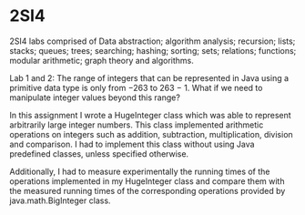 # 2SI4
2SI4 labs comprised of Data abstraction; algorithm analysis; recursion; lists; stacks; queues; trees; searching; hashing; sorting; sets; relations; functions; modular arithmetic; graph theory and algorithms.


Lab 1 and 2:
The range of integers that can be represented in Java using a primitive data type is only from −263 to 263 − 1. What if we need to manipulate integer values beyond this range?

In this assignment I wrote a HugeInteger class which was able to represent arbitrarily large integer numbers. This class implemented arithmetic operations on integers such as addition, subtraction, multiplication, division and comparison. I had to implement this class without using Java predefined classes, unless specified otherwise.

Additionally, I had to measure experimentally the running times of the operations implemented in my HugeInteger class and compare them with the measured running times of the corresponding operations provided by java.math.BigInteger class.

